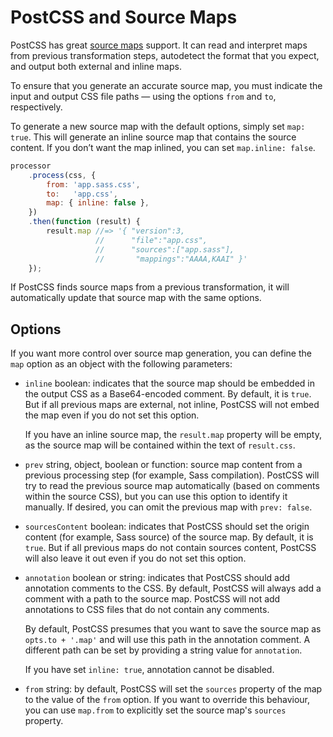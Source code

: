 # PostCSS and Source Maps

PostCSS has great [source maps] support. It can read and interpret maps from previous transformation steps, autodetect
the format that you expect, and output both external and inline maps.

To ensure that you generate an accurate source map, you must indicate the input and output CSS file paths — using the
options `from` and `to`, respectively.

To generate a new source map with the default options, simply set `map: true`. This will generate an inline source map
that contains the source content. If you don’t want the map inlined, you can set `map.inline: false`.

```js
processor
    .process(css, {
        from: 'app.sass.css',
        to:   'app.css',
        map: { inline: false },
    })
    .then(function (result) {
        result.map //=> '{ "version":3,
                   //      "file":"app.css",
                   //      "sources":["app.sass"],
                   //       "mappings":"AAAA,KAAI" }'
    });
```

If PostCSS finds source maps from a previous transformation, it will automatically update that source map with the same
options.

## Options

If you want more control over source map generation, you can define the `map`
option as an object with the following parameters:

* `inline` boolean: indicates that the source map should be embedded in the output CSS as a Base64-encoded comment. By
  default, it is `true`. But if all previous maps are external, not inline, PostCSS will not embed the map even if you
  do not set this option.

  If you have an inline source map, the `result.map` property will be empty, as the source map will be contained within
  the text of `result.css`.

* `prev` string, object, boolean or function: source map content from a previous processing step (for example, Sass
  compilation). PostCSS will try to read the previous source map automatically
  (based on comments within the source CSS), but you can use this option to identify it manually. If desired, you can
  omit the previous map with `prev: false`.

* `sourcesContent` boolean: indicates that PostCSS should set the origin content (for example, Sass source) of the
  source map. By default, it is `true`. But if all previous maps do not contain sources content, PostCSS will also leave
  it out even if you do not set this option.

* `annotation` boolean or string: indicates that PostCSS should add annotation comments to the CSS. By default, PostCSS
  will always add a comment with a path to the source map. PostCSS will not add annotations to CSS files that do not
  contain any comments.

  By default, PostCSS presumes that you want to save the source map as
  `opts.to + '.map'` and will use this path in the annotation comment. A different path can be set by providing a string
  value for `annotation`.

  If you have set `inline: true`, annotation cannot be disabled.

* `from` string: by default, PostCSS will set the `sources` property of the map to the value of the `from` option. If
  you want to override this behaviour, you can use `map.from` to explicitly set the source map's `sources` property.

[source maps]: http://www.html5rocks.com/en/tutorials/developertools/sourcemaps/
